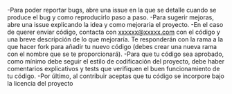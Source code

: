 -Para poder reportar bugs, abre una issue en la que se detalle cuando se produce el bug y como reproducirlo paso a paso.
-Para sugerir mejoras, abre una issue explicando la idea y como mejoraria el proyecto.
-En el caso de querer enviar código, contacta con xxxxxx@xxxxx.com con el código y una breve descripción de lo que mejoraría. Te responderán con la rama a la que hacer fork para 
añadir tu nuevo código (debes crear una nueva rama con el nombre que se te proporcionará).
-Para que tu código sea aprobado, como mínimo debe seguir el estilo de codificación del proyecto, debe haber comentarios explicativos y tests que verifiquen el buen funcionamiento de tu código.
-Por último, al contribuir aceptas que tu código se incorpore bajo la licencia del proyecto
